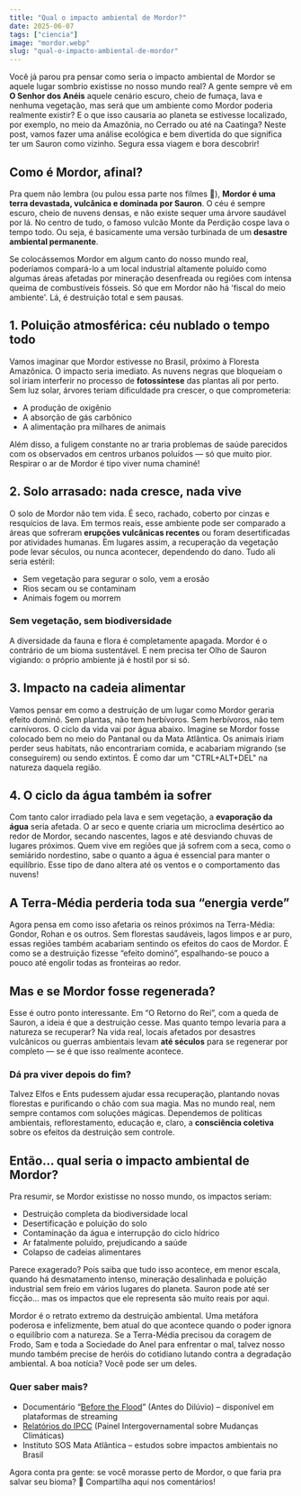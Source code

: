 ```yaml
---
title: "Qual o impacto ambiental de Mordor?"
date: 2025-06-07
tags: ["ciencia"]
image: "mordor.webp"
slug: "qual-o-impacto-ambiental-de-mordor"
---
```


Você já parou pra pensar como seria o impacto ambiental de Mordor se aquele lugar sombrio existisse no nosso mundo real? A gente sempre vê em **O Senhor dos Anéis** aquele cenário escuro, cheio de fumaça, lava e nenhuma vegetação, mas será que um ambiente como Mordor poderia realmente existir? E o que isso causaria ao planeta se estivesse localizado, por exemplo, no meio da Amazônia, no Cerrado ou até na Caatinga? Neste post, vamos fazer uma análise ecológica e bem divertida do que significa ter um Sauron como vizinho. Segura essa viagem e bora descobrir!

## Como é Mordor, afinal?

Pra quem não lembra (ou pulou essa parte nos filmes 👀), **Mordor é uma terra devastada, vulcânica e dominada por Sauron**. O céu é sempre escuro, cheio de nuvens densas, e não existe sequer uma árvore saudável por lá. No centro de tudo, o famoso vulcão Monte da Perdição cospe lava o tempo todo. Ou seja, é basicamente uma versão turbinada de um **desastre ambiental permanente**.

Se colocássemos Mordor em algum canto do nosso mundo real, poderíamos compará-lo a um local industrial altamente poluído como algumas áreas afetadas por mineração desenfreada ou regiões com intensa queima de combustíveis fósseis. Só que em Mordor não há 'fiscal do meio ambiente'. Lá, é destruição total e sem pausas.

## 1. **Poluição atmosférica**: céu nublado o tempo todo

Vamos imaginar que Mordor estivesse no Brasil, próximo à Floresta Amazônica. O impacto seria imediato. As nuvens negras que bloqueiam o sol iriam interferir no processo de **fotossíntese** das plantas ali por perto. Sem luz solar, árvores teriam dificuldade pra crescer, o que comprometeria:

*   A produção de oxigênio
*   A absorção de gás carbônico
*   A alimentação pra milhares de animais

Além disso, a fuligem constante no ar traria problemas de saúde parecidos com os observados em centros urbanos poluídos — só que muito pior. Respirar o ar de Mordor é tipo viver numa chaminé!

## 2. **Solo arrasado: nada cresce, nada vive**

O solo de Mordor não tem vida. É seco, rachado, coberto por cinzas e resquícios de lava. Em termos reais, esse ambiente pode ser comparado a áreas que sofreram **erupções vulcânicas recentes** ou foram desertificadas por atividades humanas. Em lugares assim, a recuperação da vegetação pode levar séculos, ou nunca acontecer, dependendo do dano. Tudo ali seria estéril:

*   Sem vegetação para segurar o solo, vem a erosão
*   Rios secam ou se contaminam
*   Animais fogem ou morrem

### Sem vegetação, sem biodiversidade

A diversidade da fauna e flora é completamente apagada. Mordor é o contrário de um bioma sustentável. E nem precisa ter Olho de Sauron vigiando: o próprio ambiente já é hostil por si só.

## 3. **Impacto na cadeia alimentar**

Vamos pensar em como a destruição de um lugar como Mordor geraria efeito dominó. Sem plantas, não tem herbívoros. Sem herbívoros, não tem carnívoros. O ciclo da vida vai por água abaixo. Imagine se Mordor fosse colocado bem no meio do Pantanal ou da Mata Atlântica. Os animais iriam perder seus habitats, não encontrariam comida, e acabariam migrando (se conseguirem) ou sendo extintos. É como dar um "CTRL+ALT+DEL" na natureza daquela região.

## 4. **O ciclo da água também ia sofrer**

Com tanto calor irradiado pela lava e sem vegetação, a **evaporação da água** seria afetada. O ar seco e quente criaria um microclima desértico ao redor de Mordor, secando nascentes, lagos e até desviando chuvas de lugares próximos. Quem vive em regiões que já sofrem com a seca, como o semiárido nordestino, sabe o quanto a água é essencial para manter o equilíbrio. Esse tipo de dano altera até os ventos e o comportamento das nuvens!

## A Terra-Média perderia toda sua “energia verde”

Agora pensa em como isso afetaria os reinos próximos na Terra-Média: Gondor, Rohan e os outros. Sem florestas saudáveis, lagos limpos e ar puro, essas regiões também acabariam sentindo os efeitos do caos de Mordor. É como se a destruição fizesse “efeito dominó”, espalhando-se pouco a pouco até engolir todas as fronteiras ao redor.

## Mas e se Mordor fosse regenerada?

Esse é outro ponto interessante. Em “O Retorno do Rei”, com a queda de Sauron, a ideia é que a destruição cesse. Mas quanto tempo levaria para a natureza se recuperar? Na vida real, locais afetados por desastres vulcânicos ou guerras ambientais levam **até séculos** para se regenerar por completo — se é que isso realmente acontece.

### Dá pra viver depois do fim?

Talvez Elfos e Ents pudessem ajudar essa recuperação, plantando novas florestas e purificando o chão com sua magia. Mas no mundo real, nem sempre contamos com soluções mágicas. Dependemos de políticas ambientais, reflorestamento, educação e, claro, a **consciência coletiva** sobre os efeitos da destruição sem controle.

## Então... qual seria o impacto ambiental de Mordor?

Pra resumir, se Mordor existisse no nosso mundo, os impactos seriam:

*   Destruição completa da biodiversidade local
*   Desertificação e poluição do solo
*   Contaminação da água e interrupção do ciclo hídrico
*   Ar fatalmente poluído, prejudicando a saúde
*   Colapso de cadeias alimentares

Parece exagerado? Pois saiba que tudo isso acontece, em menor escala, quando há desmatamento intenso, mineração desalinhada e poluição industrial sem freio em vários lugares do planeta. Sauron pode até ser ficção... mas os impactos que ele representa são muito reais por aqui.

Mordor é o retrato extremo da destruição ambiental. Uma metáfora poderosa e infelizmente, bem atual do que acontece quando o poder ignora o equilíbrio com a natureza. Se a Terra-Média precisou da coragem de Frodo, Sam e toda a Sociedade do Anel para enfrentar o mal, talvez nosso mundo também precise de heróis do cotidiano lutando contra a degradação ambiental. A boa notícia? Você pode ser um deles.

### Quer saber mais?

*   Documentário “[Before the Flood](https://youtu.be/zbEnOYtsXHA?si=ZrhahExVULVso6NY)” (Antes do Dilúvio) – disponível em plataformas de streaming
*   [Relatórios do IPCC](https://www.gov.br/mcti/pt-br/acompanhe-o-mcti/sirene/publicacoes/relatorios-do-ipcc) (Painel Intergovernamental sobre Mudanças Climáticas)
*   Instituto SOS Mata Atlântica – estudos sobre impactos ambientais no Brasil

Agora conta pra gente: se você morasse perto de Mordor, o que faria pra salvar seu bioma? 💬 Compartilha aqui nos comentários!